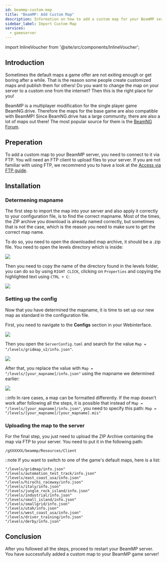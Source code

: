 ```yaml
---
id: beammp-custom-map
title: "BeamMP: Add Custom Map"
description: Information on how to add a custom map for your BeamMP server from ZAP-Hosting - ZAP-Hosting.com documentation
sidebar_label: Import Custom Map
services:
  - gameserver
---
```


import InlineVoucher from '@site/src/components/InlineVoucher';

## Introduction

Sometimes the default maps a game offer are not exiting enough or get boring after a while. That is the reason some people create customized maps and publish them for others! Do you want to change the map on your server to a custom one from the internet? Then this is the right place for you! 

BeamMP is a multiplayer modification for the single player game BeamNG.drive. Therefore the maps for the base game are also compatible with BeamMP!
Since BeamNG.drive has a large community, there are also a lot of maps out there! The most popular source for them is the [BeamNG Forum](https://www.beamng.com/resources/categories/terrains-levels-maps.9/).

<InlineVoucher />

## Preperation

To add a custom map to your BeamMP server, you need to connect to it via FTP. You will need an FTP client to upload files to your server. If you are not familiar with using FTP, we recommend you to have a look at the [Access via FTP guide](https://zap-hosting.com/guides/docs/gameserver-ftpaccess).

## Installation

### Determening mapname

The first step to import the map into your server and also apply it correctly to your configuration file, is to find the correct mapname.
Most of the times, the ZIP archive you download is already named correctly, but sometimes that is not the case, which is the reason you need to make sure to get the correct map name.

To do so, you need to open the downloaded map archive, it should be a .zip file. You need to open the levels directory which is inside:

![](https://screensaver01.zap-hosting.com/index.php/s/k5mFLiSQNFtAFRW/preview)

Then you need to copy the name of the directory found in the levels folder, you can do so by using `RIGHT CLICK`, clicking on `Properties` and copying the highlighted text using `CTRL + C`:

![](https://screensaver01.zap-hosting.com/index.php/s/D4AnY5zbfHMgMwR/preview)

### Setting up the config

Now that you have determined the mapname, it is time to set up our new map as standard in the configuration file.

First, you need to navigate to the **Configs** section in your Webinterface.

![](https://screensaver01.zap-hosting.com/index.php/s/sBj4CFQ3yKmMy8d/preview)

Then you open the `ServerConfig.toml` and search for the value `Map = "/levels/gridmap_v2/info.json"`.

![](https://screensaver01.zap-hosting.com/index.php/s/JQg3EzkszXDrGFQ/preview)

After that, you replace the value with `Map = "/levels/[your_mapname]/info.json"` using the mapname we determined earlier:

![](https://screensaver01.zap-hosting.com/index.php/s/oNKN34KTAxrSxYX/preview)

::info
In rare cases, a map can be formatted differently. If the map doesn't work after following all the steps, it is possible that instead of `Map = "/levels/[your_mapname]/info.json"`, you need to specify this path: `Map = "/levels/[your_mapname]/[your_mapname].mis"`

### Uploading the map to the server

For the final step, you just need to upload the ZIP Archive containing the map via FTP to your server.
You need to put it in the following path:

```
/gXXXXXX/beammp/Resources/Client
```

::note
If you want to switch to one of the game's default maps, here is a list:
```
"/levels/gridmap/info.json"
"/levels/automation_test_track/info.json"
"/levels/east_coast_usa/info.json"
"/levels/hirochi_raceway/info.json"
"/levels/italy/info.json"
"/levels/jungle_rock_island/info.json"
"/levels/industrial/info.json"
"/levels/small_island/info.json"
"/levels/smallgrid/info.json"
"/levels/utah/info.json"
"/levels/west_coast_usa/info.json"
"/levels/driver_training/info.json"
"/levels/derby/info.json"
```

## Conclusion

After you followed all the steps, proceed to restart your BeamMP server. You have successfully added a custom map to your BeamMP game server!


